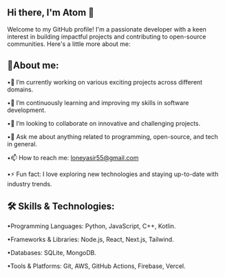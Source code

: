 ## **Hi there, I'm Atom 👋**

Welcome to my GitHub profile! I'm a passionate developer with a keen interest in building impactful projects and contributing to open-source communities. Here's a little more about me:

## 🚀About me:

•🔭 I’m currently working on various exciting projects across different domains.

•🌱 I’m continuously learning and improving my skills in software development.

•👯 I’m looking to collaborate on innovative and challenging projects.

•💬 Ask me about anything related to programming, open-source, and tech in general.

•📫 How to reach me: loneyasir55@gmail.com

•⚡ Fun fact: I love exploring new technologies and staying up-to-date with industry trends.

## 🛠️ Skills & Technologies:

•Programming Languages: Python, JavaScript, C++, Kotlin.

•Frameworks & Libraries: Node.js, React, Next.js, Tailwind.

•Databases: SQLite, MongoDB.

•Tools & Platforms: Git, AWS, GitHub Actions, Firebase, Vercel.
